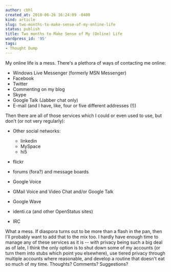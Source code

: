 ```yaml
---
author: cbhl
created_at: 2010-06-26 16:24:09 -0400
kind: article
slug: two-months-to-make-sense-of-my-online-life
status: publish
title: Two months to Make Sense of My (Online) Life
wordpress_id: '95'
tags:
- Thought Dump
---
```


My online life is a mess. There's a plethora of ways of contacting me
online:
-   Windows Live Messenger (formerly MSN Messenger)
-   Facebook
-   Twitter
-   Commenting on my blog
-   Skype
-   Google Talk (Jabber chat only)
-   E-mail (and I have, like, four or five different addresses (!))

Then there are all of those services which I could or even used to use,
but don't (or not very regularly):
-   Other social networks:
    -   linkedin
    -   MySpace
    -   hi5

-   flickr
-   forums (fora?) and message boards
-   Google Voice
-   GMail Voice and Video Chat and/or Google Talk
-   Google Wave
-   identi.ca (and other OpenStatus sites)
-   IRC

What a mess. If diaspora turns out to be more than a flash in the pan,
then I'll probably want to add that to the mix too. I hardly have enough
time to manage any of these services as it is -- with privacy being such
a big deal as of late, I think the only option is to shut down some of
my accounts (or turn them into stubs which point you elsewhere), use
tiered privacy through multiple accounts where reasonable, and develop a
routine that doesn't eat so much of my time. Thoughts? Comments?
Suggestions?
